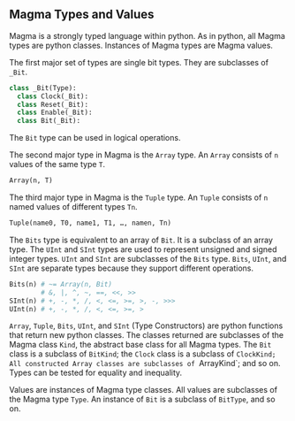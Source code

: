 ## Magma Types and Values

Magma is a strongly typed language within python.
As in python, all Magma types are python classes.
Instances of Magma types are Magma values.

The first major set of types are single bit types. 
They are subclasses of `_Bit`.
```python
class _Bit(Type):
  class Clock(_Bit):
  class Reset(_Bit):
  class Enable(_Bit):
  class Bit(_Bit):
```
The `Bit` type can be used in logical operations.

The second major type in Magma is the `Array` type.
An `Array` consists of `n` values of the same type `T`.
```python
Array(n, T)
```

The third major type in Magma is the `Tuple` type.
An `Tuple` consists of `n` named values of different types `Tn`.
```python
Tuple(name0, T0, name1, T1, …, namen, Tn)
```

The `Bits` type is equivalent to an array of `Bit`.
It is a subclass of an array type.
The `UInt` and `SInt` types are used 
to represent unsigned and signed integer types.
`UInt` and `SInt` are subclasses of the `Bits` type.
`Bits`, `UInt`, and `SInt` are separate types 
because they support different operations.
```python
Bits(n) # ~= Array(n, Bit)
        # &, |, ^, ~, ==, <<, >>
SInt(n) # +, -, *, /, <, <=, >=, >, -, >>>
UInt(n) # +, -, *, /, <, <=, >=, >
```

`Array`, `Tuple`, `Bits`, `UInt`, and `SInt` (Type Constructors) 
are python functions that return new python classes.
The classes returned are subclasses of the Magma class `Kind`,
the abstract base class for all Magma types.
The `Bit` class is a subclass of `BitKind`;
the `Clock` class is a subclass of `ClockKind;
All constructed Array classes are subclasses of `ArrayKind`;
and so on.
Types can be tested for equality and inequality.

Values are instances of Magma type classes.
All values are subclasses of the Magma type `Type`.
An instance of `Bit` is a subclass of `BitType`, 
and so on.
